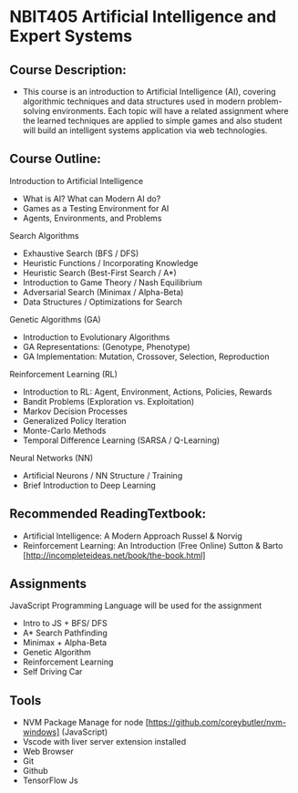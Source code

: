 # NBIT405 Artificial Intelligence and Expert Systems

## Course Description:
* This course is an introduction to Artificial Intelligence (AI), covering algorithmic techniques
and data structures used in modern problem-solving environments. Each topic will have a
related assignment where the learned techniques are applied to simple games and also student will
build an intelligent systems application via web technologies.

## Course Outline:
Introduction to Artificial Intelligence
* What is AI? What can Modern AI do?
* Games as a Testing Environment for AI
* Agents, Environments, and Problems


Search Algorithms
* Exhaustive Search (BFS / DFS)
* Heuristic Functions / Incorporating Knowledge
* Heuristic Search (Best-First Search / A*)
* Introduction to Game Theory / Nash Equilibrium
* Adversarial Search (Minimax / Alpha-Beta)
* Data Structures / Optimizations for Search


Genetic Algorithms (GA)
* Introduction to Evolutionary Algorithms
* GA Representations: (Genotype, Phenotype)
* GA Implementation: Mutation, Crossover, Selection, Reproduction


Reinforcement Learning (RL)
* Introduction to RL: Agent, Environment, Actions, Policies, Rewards
* Bandit Problems (Exploration vs. Exploitation)
* Markov Decision Processes
* Generalized Policy Iteration
* Monte-Carlo Methods
* Temporal Difference Learning (SARSA / Q-Learning)


Neural Networks (NN)
* Artificial Neurons / NN Structure / Training
* Brief Introduction to Deep Learning


## Recommended ReadingTextbook:
* Artificial Intelligence: A Modern Approach 
Russel & Norvig
* Reinforcement Learning: An Introduction (Free Online)
Sutton & Barto [http://incompleteideas.net/book/the-book.html]


## Assignments
JavaScript Programming Language will be used for the assignment
* Intro to JS + BFS/ DFS
* A* Search Pathfinding
* Minimax + Alpha-Beta
* Genetic Algorithm
* Reinforcement Learning
* Self Driving Car

## Tools
* NVM Package Manage for node [https://github.com/coreybutler/nvm-windows] (JavaScript)
* Vscode with liver server extension installed
* Web Browser 
* Git
* Github
* TensorFlow Js
